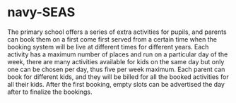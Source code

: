 # navy-SEAS
The primary school offers a series of extra activities for pupils,
and parents can book them on a first come first served from a certain time
when the booking system will be live at different times for different years.
Each activity has a maximum number of places and run on a particular day of the week,
there are many activities available for kids on the same day but only
one can be chosen per day, thus five per week maximum. Each parent can book for different kids,
and they will be billed for all the booked activities for all their kids. After the first booking,
empty slots can be advertised the day after to finalize the bookings.
